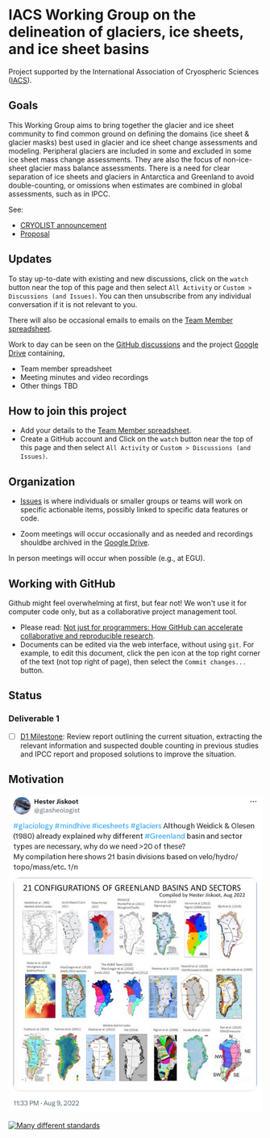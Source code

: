 
# IACS Working Group on the delineation of glaciers, ice sheets, and ice sheet basins

Project supported by the International Association of Cryospheric Sciences ([IACS](https://cryosphericsciences.org/activities/delineation-of-glaciers-ice-sheets-and-ice-sheet-basins)).

## Goals

This Working Group aims to bring together the glacier and ice sheet community to find common ground on defining the domains (ice sheet & glacier masks) best used in glacier and ice sheet change assessments and modeling. Peripheral glaciers are included in some and excluded in some ice sheet mass change assessments. They are also the focus of non-ice-sheet glacier mass balance assessments. There is a need for clear separation of ice sheets and glaciers in Antarctica and Greenland to avoid double-counting, or omissions when estimates are combined in global assessments, such as in IPCC.

See:
- [CRYOLIST announcement](https://lists.cryolist.org/pipermail/cryolist/2022-November/008094.html)
- [Proposal](proposal/Ice%20Basins%20&%20Boundaries.pdf)

## Updates

To stay up-to-date with existing and new discussions, click on the `watch` button near the top of this page and then select `All Activity` or `Custom > Discussions (and Issues)`. You can then unsubscribe from any individual conversation if it is not relevant to you.

There will also be occasional emails to emails on the [Team Member spreadsheet](https://docs.google.com/spreadsheets/d/18DBHRbEAuquOqChHN2GqUR2uPKpW7D1Y-IBqMPM6TtM/edit#gid=1372946030).

Work to day can be seen on the [GitHub discussions](https://github.com/IACS-cryo/Delineation-WG/discussions) and the project [Google Drive](https://drive.google.com/drive/folders/1wD3TpKi4tGnDVGIhtnPaKjg6Wxv_Rj0X) containing,
  - Team member spreadsheet
  - Meeting minutes and video recordings
  - Other things TBD

## How to join this project

+ Add your details to the [Team Member spreadsheet](https://docs.google.com/spreadsheets/d/18DBHRbEAuquOqChHN2GqUR2uPKpW7D1Y-IBqMPM6TtM/edit#gid=1372946030).
+ Create a GitHub account and Click on the `watch` button near the top of this page and then select `All Activity` or `Custom > Discussions (and Issues)`.

## Organization

+ [Issues](https://github.com/IACS-cryo/Delineation-WG/issues) is where individuals or smaller groups or teams will work on specific actionable items, possibly linked to specific data features or code.

+ Zoom meetings will occur occasionally and as needed and recordings shouldbe archived in the [Google Drive](https://drive.google.com/drive/folders/1wD3TpKi4tGnDVGIhtnPaKjg6Wxv_Rj0X).

In person meetings will occur when possible (e.g., at EGU). 

## Working with GitHub

Github might feel overwhelming at first, but fear not! We won't use it for computer code only, but as a collaborative project management tool.
- Please read: [Not just for programmers: How GitHub can accelerate collaborative and reproducible research](https://besjournals.onlinelibrary.wiley.com/doi/10.1111/2041-210X.14108).
- Documents can be edited via the web interface, without using `git`. For example, to edit this document, click the pen icon at the top right corner of the text (not top right of page), then select the `Commit changes...` button.

## Status

### Deliverable 1

+ [ ] [D1 Milestone](https://github.com/IACS-cryo/Delineation-WG/milestone/3): Review report outlining the current situation, extracting the relevant  information and suspected double counting in previous studies and IPCC report and  proposed solutions to improve the situation.

## Motivation

[![Many different Greenland](https://github.com/IACS-cryo/Delineation-WG/blob/main/fig/hester.png)](https://twitter.com/glasheologist/status/1557208390853505024)

[![Many different standards](https://imgs.xkcd.com/comics/standards.png)](https://xkcd.com/927/)
